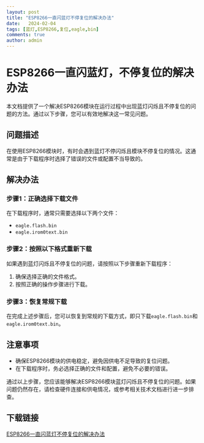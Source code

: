 ```yaml
---
layout: post
title: "ESP8266一直闪蓝灯不停复位的解决办法"
date:   2024-02-04
tags: [蓝灯,ESP8266,复位,eagle,bin]
comments: true
author: admin
---
```

# ESP8266一直闪蓝灯，不停复位的解决办法

本文档提供了一个解决ESP8266模块在运行过程中出现蓝灯闪烁且不停复位的问题的方法。通过以下步骤，您可以有效地解决这一常见问题。

## 问题描述

在使用ESP8266模块时，有时会遇到蓝灯不停闪烁且模块不停复位的情况。这通常是由于下载程序时选择了错误的文件或配置不当导致的。

## 解决办法

### 步骤1：正确选择下载文件

在下载程序时，通常只需要选择以下两个文件：
- `eagle.flash.bin`
- `eagle.irom0text.bin`

### 步骤2：按照以下格式重新下载

如果遇到蓝灯闪烁且不停复位的问题，请按照以下步骤重新下载程序：
1. 确保选择正确的文件格式。
2. 按照正确的操作步骤进行下载。

### 步骤3：恢复常规下载

在完成上述步骤后，您可以恢复到常规的下载方式，即只下载`eagle.flash.bin`和`eagle.irom0text.bin`。

## 注意事项

- 确保ESP8266模块的供电稳定，避免因供电不足导致的复位问题。
- 在下载程序时，务必选择正确的文件和配置，避免不必要的错误。

通过以上步骤，您应该能够解决ESP8266模块蓝灯闪烁且不停复位的问题。如果问题仍然存在，请检查硬件连接和供电情况，或参考相关技术文档进行进一步排查。

## 下载链接

[ESP8266一直闪蓝灯不停复位的解决办法](https://pan.quark.cn/s/dd32977700a6)
